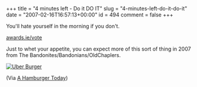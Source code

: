 +++
title = "4 minutes left - Do it DO IT"
slug = "4-minutes-left-do-it-do-it"
date = "2007-02-16T16:57:13+00:00"
id = 494
comment = false
+++

You'll hate yourself in the morning if you don't.

[awards.ie/vote](http://awards.ie/vote)

Just to whet your appetite, you can expect more of this sort of thing in 2007 from The Bandonites/Bandonians/OldChaplers.

[![Uber Burger](https://d1tidq54inel9p.cloudfront.net/wp-content/uploads/2007/02/20070205perlowburger.jpg)](https://d1tidq54inel9p.cloudfront.net/wp-content/uploads/2007/02/20070205perlowburger.jpg "Uber Burger")

(Via [A Hamburger Today](http://www.ahamburgertoday.com/archives/2007/02/burger_madness.php))
